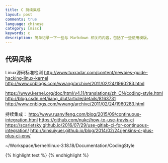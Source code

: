 ```yaml
---
title: C 持续集成
layout: post
comments: true
language: chinese
category: [misc]
keywords: c
description: 简单记录一下一些与 Markdown 相关的内容，包括了一些使用模版。
---
```




<!-- more -->

## 代码风格

Linux源码标准检测
http://www.tuxradar.com/content/newbies-guide-hacking-linux-kernel
http://www.cnblogs.com/wwang/archive/2011/02/24/1960283.html

https://www.kernel.org/doc/html/v4.11/translations/zh_CN/coding-style.html
http://blog.csdn.net/jiang_dlut/article/details/8163731
http://www.cnblogs.com/wwang/archive/2011/02/24/1960283.html



持续集成：
http://www.ruanyifeng.com/blog/2015/09/continuous-integration.html
https://github.com/nukc/how-to-use-travis-ci
https://scarletsky.github.io/2016/07/29/use-gitlab-ci-for-continuous-integration/
http://xinsuiyuer.github.io/blog/2014/02/24/jenkins-c-plus-plus-ci-env/


~/Workspace/kernel/linux-3.18.18/Documentation/CodingStyle


{% highlight text %}
{% endhighlight %}

